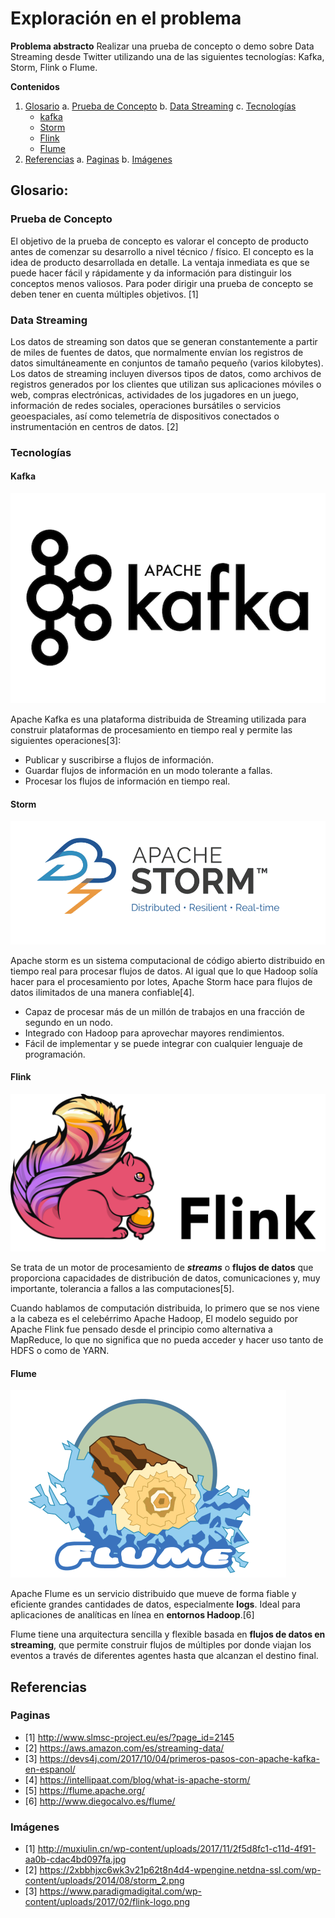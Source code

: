 # Exploración en el problema

**Problema abstracto**
	Realizar una prueba de concepto o demo sobre Data Streaming desde Twitter utilizando una de las siguientes tecnologías: Kafka, Storm, Flink o Flume.

**Contenidos**
1. [Glosario](#Glosario)
a.	[Prueba de Concepto](#Prueba-de-Concepto)
b. [Data Streaming](#Data-Streaming)
c. [Tecnologías](#Tecnologías)
	-	[kafka](#Kafka)
	-	[Storm](#Storm)
	-	[Flink](#Flink)
	-	[Flume](#Flume)
2. [Referencias](#Referencias)
a. [Paginas](Paginas)
b. [Imágenes](Imágenes)


## Glosario:

### Prueba de Concepto

El objetivo de la prueba de concepto es valorar el concepto de producto antes de comenzar su desarrollo a nivel técnico / físico. El concepto es la idea de producto desarrollada en detalle. La ventaja inmediata es que se puede hacer fácil y rápidamente y da información para distinguir los conceptos menos valiosos. Para poder dirigir una prueba de concepto se deben tener en cuenta múltiples objetivos. [1]

### Data Streaming

Los datos de streaming son datos que se generan constantemente a partir de miles de fuentes de datos, que normalmente envían los registros de datos simultáneamente en conjuntos de tamaño pequeño (varios kilobytes). Los datos de streaming incluyen diversos tipos de datos, como archivos de registros generados por los clientes que utilizan sus aplicaciones móviles o web, compras electrónicas, actividades de los jugadores en un juego, información de redes sociales, operaciones bursátiles o servicios geoespaciales, así como telemetría de dispositivos conectados o instrumentación en centros de datos. [2]

### Tecnologías

#### Kafka

![logSin titulo](imagenes/kafka.png)

Apache Kafka es una plataforma distribuida de Streaming utilizada para construir plataformas de procesamiento en tiempo real y permite las siguientes operaciones[3]:

-   Publicar y suscribirse a flujos de información.
-   Guardar flujos de información en un modo tolerante a fallas.
-   Procesar los flujos de información en tiempo real.

#### Storm

![logo](imagenes/storm.png)

Apache storm es un sistema computacional de código abierto distribuido en tiempo real para procesar flujos de datos. Al igual que lo que Hadoop solía hacer para el procesamiento por lotes, Apache Storm hace para flujos de datos ilimitados de una manera confiable[4].

- Capaz de procesar más de un millón de trabajos en una fracción de segundo en un nodo.
- Integrado con Hadoop para aprovechar mayores rendimientos.
- Fácil de implementar y se puede integrar con cualquier lenguaje de programación.

#### Flink

![logo](imagenes/flink.png)

Se trata de un motor de procesamiento de  **_streams_**  o  **flujos de datos**  que proporciona capacidades de distribución de datos, comunicaciones y, muy importante, tolerancia a fallos a las computaciones[5].

Cuando hablamos de computación distribuida, lo primero que se nos viene a la cabeza es el celebérrimo  Apache Hadoop,  El modelo seguido por Apache Flink fue pensado desde el principio como alternativa a MapReduce, lo que no significa que no pueda acceder y hacer uso tanto de  HDFS  o como de  YARN.

#### Flume

![logo](imagenes/flume.png)

Apache Flume es un servicio distribuido que mueve de forma fiable y eficiente grandes cantidades de datos, especialmente **logs**. Ideal para aplicaciones de analíticas en línea en **entornos Hadoop**.[6]

Flume tiene una arquitectura sencilla y flexible basada en **flujos de datos en streaming**, que permite construir flujos de múltiples por donde viajan los eventos a través de diferentes agentes hasta que alcanzan el destino final.

## Referencias

### Paginas
- [1] http://www.slmsc-project.eu/es/?page_id=2145
- [2] https://aws.amazon.com/es/streaming-data/
- [3] https://devs4j.com/2017/10/04/primeros-pasos-con-apache-kafka-en-espanol/
- [4] https://intellipaat.com/blog/what-is-apache-storm/
- [5] https://flume.apache.org/
- [6] http://www.diegocalvo.es/flume/

### Imágenes

- [1] http://muxiulin.cn/wp-content/uploads/2017/11/2f5d8fc1-c11d-4f91-aa0b-cdac4bd097fa.jpg
- [2] https://2xbbhjxc6wk3v21p62t8n4d4-wpengine.netdna-ssl.com/wp-content/uploads/2014/08/storm_2.png
- [3] https://www.paradigmadigital.com/wp-content/uploads/2017/02/flink-logo.png


<!--stackedit_data:
eyJoaXN0b3J5IjpbOTU3NDUwODY4LC0xNjQ0NTE1OTY3LDc5Nj
U2NzI0MywxNDYzNTYxOTc5LC0xNDg2NjU1MzM0LDEzMDY3OTM0
NTksMjEyNTA3ODM1OSwxOTMzMjA3MTUsMjg2NDUxNTM1LC0xNj
g1NTIwOTc3LDg1MzYyNjEwNCwtNjYxMzM0Mzg4LC0xODE2NjIx
OTE1LC0yNDYwODE4Nyw5OTA3NDYwOTgsLTIwODg3NDY2MTJdfQ
==
-->
